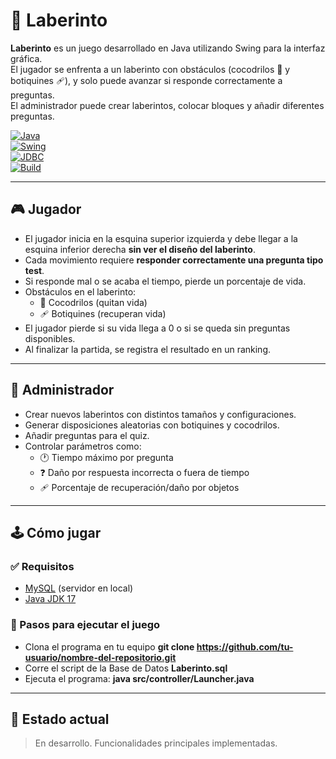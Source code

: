 # 🧩 Laberinto

**Laberinto** es un juego desarrollado en Java utilizando Swing para la interfaz gráfica.  
El jugador se enfrenta a un laberinto con obstáculos (cocodrilos 🐊 y botiquines 🩹), y solo puede avanzar si responde correctamente a preguntas.  
El administrador puede crear laberintos, colocar bloques y añadir diferentes preguntas.

[![Java](https://img.shields.io/badge/Java-ED8B00?style=for-the-badge&logo=java&logoColor=white)](https://www.java.com/)  
[![Swing](https://img.shields.io/badge/Swing-GUI-blue?style=for-the-badge)]()  
[![JDBC](https://img.shields.io/badge/JDBC-Database-lightgrey?style=for-the-badge)]()  
[![Build](https://img.shields.io/badge/Status-En%20proceso-yellow?style=for-the-badge)]()

---

## 🎮 Jugador

- El jugador inicia en la esquina superior izquierda y debe llegar a la esquina inferior derecha **sin ver el diseño del laberinto**.
- Cada movimiento requiere **responder correctamente una pregunta tipo test**.
- Si responde mal o se acaba el tiempo, pierde un porcentaje de vida.
- Obstáculos en el laberinto:
  - 🐊 Cocodrilos (quitan vida)
  - 🩹 Botiquines (recuperan vida)
- El jugador pierde si su vida llega a 0 o si se queda sin preguntas disponibles.
- Al finalizar la partida, se registra el resultado en un ranking.

---

## 🧠 Administrador

- Crear nuevos laberintos con distintos tamaños y configuraciones.
- Generar disposiciones aleatorias con botiquines y cocodrilos.
- Añadir preguntas para el quiz.
- Controlar parámetros como:
  - 🕐 Tiempo máximo por pregunta
  - ❓ Daño por respuesta incorrecta o fuera de tiempo
  - 🩹 Porcentaje de recuperación/daño por objetos

---
## 🕹️ Cómo jugar

### ✅ Requisitos

- [MySQL](https://www.mysql.com/) (servidor en local)
- [Java JDK 17](https://www.oracle.com/java/technologies/javase/jdk17-archive-downloads.html)

### 🧩 Pasos para ejecutar el juego
- Clona el programa en tu equipo **git clone https://github.com/tu-usuario/nombre-del-repositorio.git**
- Corre el script de la Base de Datos **Laberinto.sql**
- Ejecuta el programa: **java src/controller/Launcher.java**
---

## 🚧 Estado actual

> En desarrollo. Funcionalidades principales implementadas.
